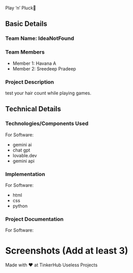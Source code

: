  Play ‘n’ Pluck🎯


## Basic Details
### Team Name: IdeaNotFound


### Team Members

- Member 1: Havana A
- Member 2: Sreedeep Pradeep

### Project Description
test your hair count while playing games.


## Technical Details
### Technologies/Components Used
For Software:
- gemini ai
- chat gpt 
- lovable.dev
- gemini api




### Implementation
For Software:
- html 
- css
- python

### Project Documentation
For Software:

# Screenshots (Add at least 3)




Made with ❤️ at TinkerHub Useless Projects 

